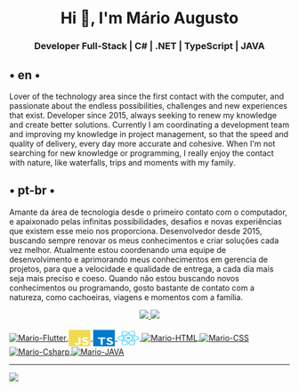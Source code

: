 <h1 align="center">Hi 👋, I'm Mário Augusto</h1>
<h3 align="center">Developer Full-Stack | C# | .NET | TypeScript | JAVA</h3>

## • en •
Lover of the technology area since the first contact with the computer, and passionate about the endless possibilities, challenges and new experiences that exist.
Developer since 2015, always seeking to renew my knowledge and create better solutions.
Currently I am coordinating a development team and improving my knowledge in project management, so that the speed and quality of delivery, every day more accurate and cohesive. 
When I'm not searching for new knowledge or programming, I really enjoy the contact with nature, like waterfalls, trips and moments with my family.

## • pt-br •
Amante da área de tecnologia desde o primeiro contato com o computador, e apaixonado pelas infinitas possibilidades, desafios e novas experiências que existem esse meio nos proporciona.
Desenvolvedor desde 2015, buscando sempre renovar os meus conhecimentos e criar soluções cada vez melhor.
Atualmente estou coordenando uma equipe de desenvolvimento e aprimorando meus conhecimentos em gerencia de projetos, para que a velocidade e qualidade de entrega, a cada dia mais seja mais preciso e coeso. 
Quando não estou buscando novos conhecimentos ou programando, gosto bastante de contato com a natureza, como cachoeiras, viagens e momentos com a família.

<div align="center">
  <a href="https://github.com/MarioNepomuceno">
  <img height="180em" src="https://github-readme-stats.vercel.app/api?username=MarioNepomuceno&show_icons=true&theme=dracula&include_all_commits=true&count_private=true"/>
  <img height="180em" src="https://github-readme-stats.vercel.app/api/top-langs/?username=MarioNepomuceno&layout=compact&langs_count=7&theme=dracula"/>
</div>
<div style="display: inline_block"><br>
  <img align="center" alt="Mario-Flutter" height="30" width="40" src="https://cdn.jsdelivr.net/gh/devicons/devicon/icons/flutter/flutter-original.svg">
  <img align="center" alt="Mario-Js" height="30" width="40" src="https://raw.githubusercontent.com/devicons/devicon/master/icons/javascript/javascript-plain.svg">
  <img align="center" alt="Mario-Ts" height="30" width="40" src="https://raw.githubusercontent.com/devicons/devicon/master/icons/typescript/typescript-plain.svg">
  <img align="center" alt="Mario-React" height="30" width="40" src="https://raw.githubusercontent.com/devicons/devicon/master/icons/react/react-original.svg">
  <img align="center" alt="Mario-HTML" height="30" width="40" src="https://cdn.jsdelivr.net/gh/devicons/devicon/icons/html5/html5-original.svg">
  <img align="center" alt="Mario-CSS" height="30" width="40" src="https://cdn.jsdelivr.net/gh/devicons/devicon/icons/css3/css3-original.svg">
  <img align="center" alt="Mario-Csharp" height="30" width="40" src="https://cdn.jsdelivr.net/gh/devicons/devicon/icons/csharp/csharp-original.svg">
  <img align="center" alt="Mario-JAVA" height="30" width="40" src="https://cdn.jsdelivr.net/gh/devicons/devicon/icons/java/java-original.svg">

  
</div>
  
<hr />
 
<div> 
 
  <a href="www.linkedin.com/in/MarioFreitasNepomuceno" target="_blank"><img src="https://img.shields.io/badge/-LinkedIn-%230077B5?style=for-the-badge&logo=linkedin&logoColor=white" target="_blank"></a> 
 
</div>